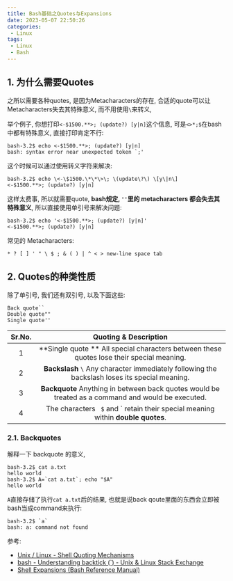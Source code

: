 ```yaml
---
title: Bash基础之Quotes与Expansions
date: 2023-05-07 22:50:26
categories:
 - Linux
tags:
 - Linux
 - Bash
---
```


## 1. 为什么需要Quotes

之所以需要各种quotes, 是因为Metacharacters的存在, 合适的quote可以让Metacharacters失去其特殊意义, 而不用使用`\`来转义, 

举个例子, 你想打印`<-$1500.**>; (update?) [y|n]`这个信息, 可是`<>*;$`在bash中都有特殊意义, 直接打印肯定不行:

```shell
bash-3.2$ echo <-$1500.**>; (update?) [y|n]
bash: syntax error near unexpected token `;'
```

这个时候可以通过使用转义字符来解决:

```shell
bash-3.2$ echo \<-\$1500.\*\*\>\; \(update\?\) \[y\|n\]
<-$1500.**>; (update?) [y|n]
```

这样太费事, 所以就需要quote, **bash规定, `''`里的 metacharacters 都会失去其特殊意义**, 所以直接使用单引号来解决问题:

```shell
bash-3.2$ echo '<-$1500.**>; (update?) [y|n]'
<-$1500.**>; (update?) [y|n]
```

常见的 Metacharacters:

```shell
* ? [ ] ' " \ $ ; & ( ) | ^ < > new-line space tab
```

## 2. Quotes的种类性质

除了单引号, 我们还有双引号, 以及下面这些:

```shell
Back quote`` 
Double quote"" 
Single quote''
```

| Sr.No. |                    Quoting & Description                     |
| :----: | :----------------------------------------------------------: |
|   1    | **Single quote ** All special characters between these quotes lose their special meaning. |
|   2    | **Backslash** `\` Any character immediately following the backslash loses its special meaning. |
|   3    | **Backquote**  Anything in between back quotes would be treated as a command and would be executed. |
|   4    | The characters ` $`  and ` retain their special meaning within **double quotes**. |

### 2.1. Backquotes

解释一下 backquote 的意义, 

```shell
bash-3.2$ cat a.txt 
hello world
bash-3.2$ A=`cat a.txt`; echo "$A"
hello world
```

`A`直接存储了执行`cat a.txt`后的结果, 也就是说back qoute里面的东西会立即被bash当成command来执行:

```shell
bash-3.2$ `a`
bash: a: command not found
```

参考:

- [Unix / Linux - Shell Quoting Mechanisms](https://www.tutorialspoint.com/unix/unix-quoting-mechanisms.htm)
- [bash - Understanding backtick (`) - Unix & Linux Stack Exchange](https://unix.stackexchange.com/questions/48392/understanding-backtick)
- [Shell Expansions (Bash Reference Manual)](https://www.gnu.org/software/bash/manual/html_node/Shell-Expansions.html#Shell-Expansions)